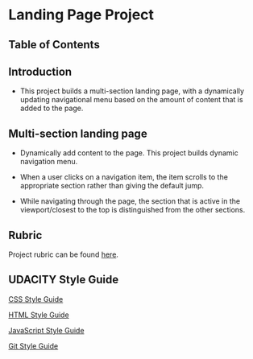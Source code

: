# Landing Page Project

## Table of Contents

## Introduction

- This project builds a multi-section landing page, with a dynamically updating navigational menu based on the amount of content that is added to the page.

## Multi-section landing page

- Dynamically add content to the page. This project builds dynamic navigation menu. 
 
- When a user clicks on a navigation item, the item scrolls  to the appropriate section rather than giving the default jump. 

- While navigating through the page, the section that is active in the viewport/closest to the top is distinguished from the other sections.

## Rubric

Project rubric can be found [here].

## UDACITY Style Guide

[CSS Style Guide](http://udacity.github.io/frontend-nanodegree-styleguide/css.html)

[HTML Style Guide](http://udacity.github.io/frontend-nanodegree-styleguide/index.html)

[JavaScript Style Guide](http://udacity.github.io/frontend-nanodegree-styleguide/javascript.html)

[Git Style Guide](https://udacity.github.io/git-styleguide/)











[here]:https://review.udacity.com/#!/rubrics/2658/view

